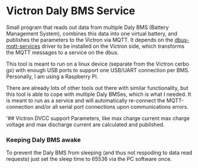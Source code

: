 # Victron Daly BMS Service

Small program that reads out data from multiple Daly BMS (Battery Management System), 
combines this data into one virtual battery, and publishes the parameters to the Victron 
via MQTT. It depends on the [dbus-mqtt-services](https://github.com/sebdehne/dbus-mqtt-services) 
driver to be installed on the Victron side, which transforms the MQTT messages to a service
on the dbus.

This tool is meant to run on a linux device (separate from the Victron cerbo gx) with enough 
USB ports to support one USB/UART connection per BMS. Personally, I am using a Raspberry PI. 

There are already lots of other tools out there with similar functionality,
but this tool is able to cope with multiple Daly BMSes, which is what I needed. 
It is meant to run as a service and will automatically re-connect the MQTT-connection and/or all
serial port connections upon communications errors.

'## Victron DVCC support
Parameters, like max charge current max charge voltage and max discharge current are
calculated and published.

### Keeping Daly BMS awake 
To prevent the Daly BMS from sleeping (and thus not respoding to data read requests)
just set the sleep time to 65536 via the PC software once.

